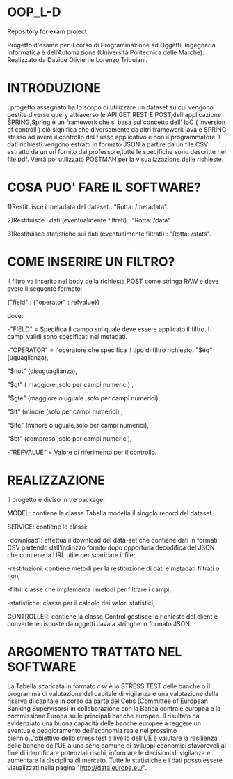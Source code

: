 # OOP_L-D
Repository for exam project

Progetto d'esame per il corso di Programmazione ad Oggetti. Ingegneria Informatica e dell’Automazione (Università Politecnica delle Marche).
Realizzato da Davide Olivieri e Lorenzo Tribuiani.

# INTRODUZIONE
l progetto assegnato ha lo scopo di utilizzare un dataset su cui vengono gestite diverse query attraverso le API GET REST E POST,dell'applicazione
SPRING,Spring è un framework che si basa sul concetto dell' IoC ( inversion of controll ) ciò significa che diversamente da altri framework java 
è SPRING stesso ad avere il controllo del flusso applicativo e non il programmatore.
I dati richiesti vengono estratti in formato JSON a partire da un file CSV estratto da un url fornito dal professore,tutte le specifiche sono descritte nel file pdf.
Verrà poi utilizzato POSTMAN per la visualizzazione delle richieste.

# COSA PUO' FARE IL SOFTWARE?
1)Restituisce i metadata del dataset : "Rotta: /metadata".

2)Restituisce i dati (eventualmente filtrati) : "Rotta: /data".

3)Restituisce statistiche sui dati (eventualmente filtrati) : "Rotta: /stats".

# COME INSERIRE UN FILTRO?
Il filtro va inserito nel body della richiesta POST come stringa RAW e deve avere il seguente formato:

{"field" : {"operator" : refvalue}}

dove:

-"FIELD" = Specifica il campo sul quale deve essere applicato il filtro. I campi validi sono specificati nei metadati.

-"OPERATOR" = l'operatore che specifica il tipo di filtro richiesto. 
"$eq" (uguaglianza),

"$not" (disuguaglianza),
                                                                      
"$gt" ( maggiore ,solo per campi numerici) ,

"$gte" (maggiore o uguale ,solo per campi numerici),

"$lt" (minore (solo per campi numerici) ,

"$lte" (minore o uguale,solo per campi numerici),

"$bt" (compreso ,solo per campi numerici),

-"REFVALUE" = Valore di riferimento per il controllo.


# REALIZZAZIONE

Il progetto è diviso in tre package:

MODEL: contiene la classe Tabella modella il singolo record del dataset.

SERVICE: contiene le classi: 

-download1: effettua il download del data-set che contiene dati in formati CSV partendo dall’indirizzo fornito dopo opportuna decodifica del JSON che contiene la URL utile per scaricare il file;

-restituzioni: contiene metodi per la restituzione di dati e metadati filtrati o non;

-filtri: classe che implementa i metodi per filtrare i campi;

-statistiche: classe per il calcolo dei valori statistici;

CONTROLLER: contiene la classe Control gestisce le richieste del client e converte le risposte da oggetti Java a stringhe in formato JSON.


# ARGOMENTO TRATTATO NEL SOFTWARE

La Tabella scaricata in formato csv è lo STRESS TEST delle banche o il programma di valutazione del capitale di vigilanza è una valutazione della riserva di capitale in corso da parte del Cebs (Committee of European Banking Supervisors) in collaborazione con la Banca centrale europea e la commissione Europa su le principali banche europee. Il risultato ha evidenziato una buona capacità delle banche europee a reggere un eventuale peggioramento dell'economia reale nel prossimo biennio.L'obiettivo dello stress test a livello dell'UE è valutare la resilienza delle banche dell'UE a una serie comune di sviluppi economici sfavorevoli al fine di identificare potenziali rischi, informare le decisioni di vigilanza e aumentare la disciplina di mercato.
Tutte le statistiche e i dati posso essere visualizzati nella pagina "http://data.europa.eu/".



